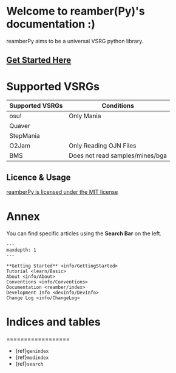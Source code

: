 # Welcome to reamber(Py)'s documentation :)

reamberPy aims to be a universal VSRG python library.

## [**Get Started Here**](info/GettingStarted)

# Supported VSRGs

| Supported VSRGs | Conditions                      |
|-----------------|---------------------------------|
| osu!            | Only Mania                      |
| Quaver          |                                 |
| StepMania       |                                 |
| O2Jam           | Only Reading OJN Files          |
| BMS             | Does not read samples/mines/bga |

## Licence & Usage

[reamberPy is licensed under the MIT license](https://github.com/Eve-ning/reamberPy/blob/master/LICENSE)

# Annex

You can find specific articles using the **Search Bar** on the left.

```{toctree}
---
maxdepth: 1
---

**Getting Started** <info/GettingStarted>
Tutorial <learn/Basic>
About <info/About>
Conventions <info/Conventions>
Documentation <reamber/index>
Development Info <devInfo/DevInfo>
Change Log <info/ChangeLog>
```

# Indices and tables
==================

* {ref}`genindex`
* {ref}`modindex`
* {ref}`search`
